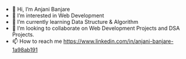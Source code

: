 - 👋 Hi, I’m Anjani Banjare
- 👀 I’m interested in Web Development
- 🌱 I’m currently learning Data Structure & Algorithm
- 💞️ I’m looking to collaborate on Web Development Projects and DSA Projects.
- 📫 How to reach me https://www.linkedin.com/in/anjani-banjare-1a98ab191

<!---
Anjani21/Anjani21 is a ✨ special ✨ repository because its `README.md` (this file) appears on your GitHub profile.
You can click the Preview link to take a look at your changes.
--->
